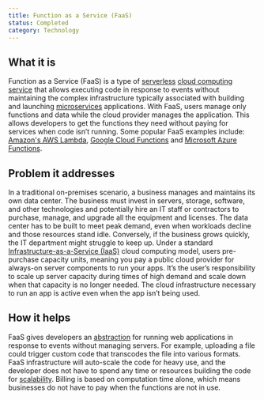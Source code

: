 ```yaml
---
title: Function as a Service (FaaS)
status: Completed
category: Technology
---
```


## What it is
Function as a Service (FaaS) is a type of [serverless](/serverless/) [cloud computing](/cloud_computing/) [service](/service/) that allows executing code in response to events without maintaining the complex infrastructure typically associated with building and launching [microservices](/microservices/) applications. With FaaS, users manage only functions and data while the cloud provider manages the application. This allows developers to get the functions they need without paying for services when code isn’t running. Some popular FaaS examples include: [Amazon's AWS Lambda](https://aws.amazon.com/lambda/), [Google Cloud Functions](https://cloud.google.com/functions/) and [Microsoft Azure Functions](https://azure.microsoft.com/en-us/services/functions/).   

## Problem it addresses
In a traditional on-premises scenario, a business manages and maintains its own data center. The business must invest in servers, storage, software, and other technologies and potentially hire an IT staff or contractors to purchase, manage, and upgrade all the equipment and licenses. The data center has to be built to meet peak demand, even when workloads decline and those resources stand idle. Conversely, if the business grows quickly, the IT department might struggle to keep up. Under a standard [Infrastructure-as-a-Service (IaaS)](/infrastructure_as_a_service/) cloud computing model, users pre-purchase capacity units, meaning you pay a public cloud provider for always-on server components to run your apps. It’s the user’s responsibility to scale up server capacity during times of high demand and scale down when that capacity is no longer needed. The cloud infrastructure necessary to run an app is active even when the app isn’t being used.

## How it helps
FaaS gives developers an [abstraction](/abstraction/) for running web applications in response to events without managing servers. For example, uploading a file could trigger custom code that transcodes the file into various formats. FaaS infrastructure will auto-scale the code for heavy use, and the developer does not have to spend any time or resources building the code for [scalability](//scalability/). Billing is based on computation time alone, which means businesses do not have to pay when the functions are not in use.
